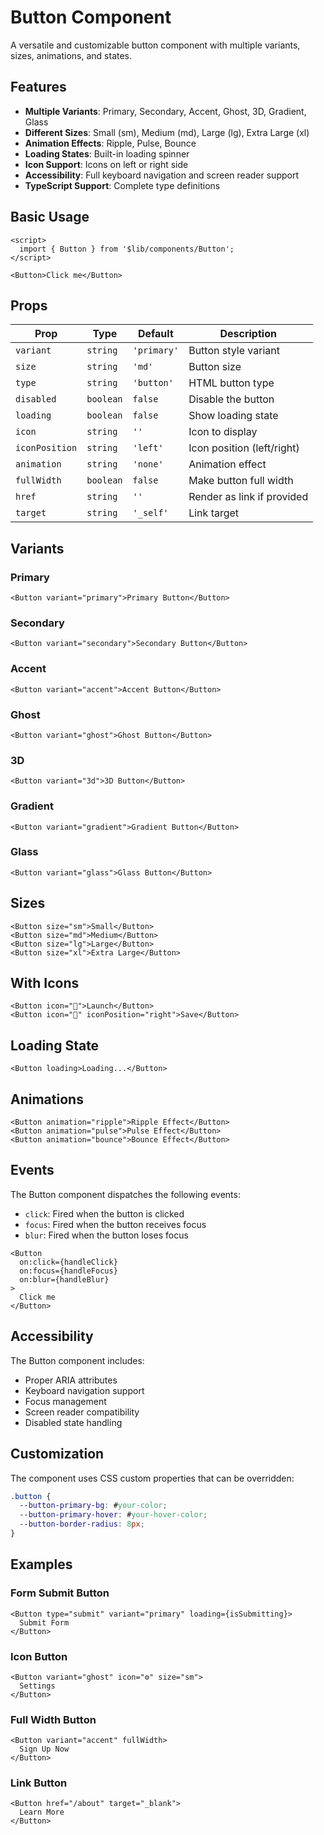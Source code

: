 # Button Component

A versatile and customizable button component with multiple variants, sizes, animations, and states.

## Features

- **Multiple Variants**: Primary, Secondary, Accent, Ghost, 3D, Gradient, Glass
- **Different Sizes**: Small (sm), Medium (md), Large (lg), Extra Large (xl)
- **Animation Effects**: Ripple, Pulse, Bounce
- **Loading States**: Built-in loading spinner
- **Icon Support**: Icons on left or right side
- **Accessibility**: Full keyboard navigation and screen reader support
- **TypeScript Support**: Complete type definitions

## Basic Usage

```svelte
<script>
  import { Button } from '$lib/components/Button';
</script>

<Button>Click me</Button>
```

## Props

| Prop | Type | Default | Description |
|------|------|---------|-------------|
| `variant` | `string` | `'primary'` | Button style variant |
| `size` | `string` | `'md'` | Button size |
| `type` | `string` | `'button'` | HTML button type |
| `disabled` | `boolean` | `false` | Disable the button |
| `loading` | `boolean` | `false` | Show loading state |
| `icon` | `string` | `''` | Icon to display |
| `iconPosition` | `string` | `'left'` | Icon position (left/right) |
| `animation` | `string` | `'none'` | Animation effect |
| `fullWidth` | `boolean` | `false` | Make button full width |
| `href` | `string` | `''` | Render as link if provided |
| `target` | `string` | `'_self'` | Link target |

## Variants

### Primary
```svelte
<Button variant="primary">Primary Button</Button>
```

### Secondary
```svelte
<Button variant="secondary">Secondary Button</Button>
```

### Accent
```svelte
<Button variant="accent">Accent Button</Button>
```

### Ghost
```svelte
<Button variant="ghost">Ghost Button</Button>
```

### 3D
```svelte
<Button variant="3d">3D Button</Button>
```

### Gradient
```svelte
<Button variant="gradient">Gradient Button</Button>
```

### Glass
```svelte
<Button variant="glass">Glass Button</Button>
```

## Sizes

```svelte
<Button size="sm">Small</Button>
<Button size="md">Medium</Button>
<Button size="lg">Large</Button>
<Button size="xl">Extra Large</Button>
```

## With Icons

```svelte
<Button icon="🚀">Launch</Button>
<Button icon="💾" iconPosition="right">Save</Button>
```

## Loading State

```svelte
<Button loading>Loading...</Button>
```

## Animations

```svelte
<Button animation="ripple">Ripple Effect</Button>
<Button animation="pulse">Pulse Effect</Button>
<Button animation="bounce">Bounce Effect</Button>
```

## Events

The Button component dispatches the following events:

- `click`: Fired when the button is clicked
- `focus`: Fired when the button receives focus
- `blur`: Fired when the button loses focus

```svelte
<Button
  on:click={handleClick}
  on:focus={handleFocus}
  on:blur={handleBlur}
>
  Click me
</Button>
```

## Accessibility

The Button component includes:

- Proper ARIA attributes
- Keyboard navigation support
- Focus management
- Screen reader compatibility
- Disabled state handling

## Customization

The component uses CSS custom properties that can be overridden:

```css
.button {
  --button-primary-bg: #your-color;
  --button-primary-hover: #your-hover-color;
  --button-border-radius: 8px;
}
```

## Examples

### Form Submit Button
```svelte
<Button type="submit" variant="primary" loading={isSubmitting}>
  Submit Form
</Button>
```

### Icon Button
```svelte
<Button variant="ghost" icon="⚙️" size="sm">
  Settings
</Button>
```

### Full Width Button
```svelte
<Button variant="accent" fullWidth>
  Sign Up Now
</Button>
```

### Link Button
```svelte
<Button href="/about" target="_blank">
  Learn More
</Button>
```
